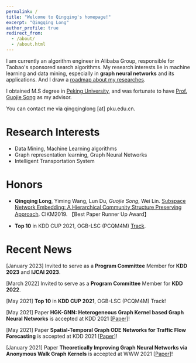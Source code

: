 ```yaml
---
permalink: /
title: "Welcome to Qingqing's homepage!"
excerpt: "Qingqing Long"
author_profile: true
redirect_from: 
  - /about/
  - /about.html
---
```


I am currently an algorithm engineer in Alibaba Group, responsible for Taobao's sponsored search algorithms. My research interests lie in machine learning and data mining, especially in **graph neural networks** and its applications. And I draw a [roadmap about my researches](https://yimiachack.github.io/files/research_roadmap.pdf).

I obtained M.S degree in [Peking University](https://www.pku.edu.cn), and was fortunate to have [Prof. Guojie Song](https://gjsong-pku.cn) as my advisor. 

You can contact me via qingqinglong \[at\] pku.edu.cn.


Research Interests
======
- Data Mining, Machine Learning algorithms
- Graph representation learning, Graph Neural Networks
- Intelligent Transportation System

Honors
======
- **Qingqing Long**, Yiming Wang, Lun Du, *Guojie Song*, Wei Lin. [Subspace Network Embedding: A Hierarchical Community Structure Preserving Approach](https://dl.acm.org/citation.cfm?doid=3357384.3357947). CIKM2019. 【Best Paper Runner Up Award】

- **Top 10** in KDD CUP 2021, OGB-LSC (PCQM4M) [Track](https://ogb.stanford.edu/kddcup2021/).

Recent News
======
\[January 2023\] Invited to serve as a **Program Committee** Member for **KDD 2023** and **IJCAI 2023**. 

\[March 2022\] Invited to serve as a **Program Committee** Member for **KDD 2022**. 

\[May 2021\] **Top 10** in **KDD CUP 2021**, OGB-LSC (PCQM4M) Track!

\[May 2021\] Paper  **HGK-GNN: Heterogeneous Graph Kernel based Graph Neural Networks** is accepted at KDD 2021 \[[Paper](https://aaai.org/ojs/index.php/AAAI/article/view/5861)\]!

\[May 2021\] Paper  **Spatial-Temporal Graph ODE Networks for Traffic Flow Forecasting** is accepted at KDD 2021 \[[Paper](https://aaai.org/ojs/index.php/AAAI/article/view/5861)\]!

\[January 2021\] Paper  **Theoretically Improving Graph Neural Networks via Anonymous Walk Graph Kernels** is accepted at WWW 2021 \[[Paper](https://aaai.org/ojs/index.php/AAAI/article/view/5861)\]!
